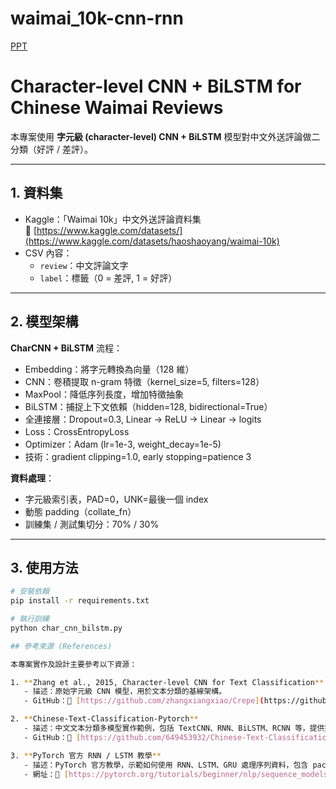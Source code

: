# waimai_10k-cnn-rnn
[PPT](https://docs.google.com/presentation/d/1Oz3BQTuh-iVEZS2bIb4JVtBQyrDyal-aX_NWjsgQ3mo/edit?usp=sharing)
# Character-level CNN + BiLSTM for Chinese Waimai Reviews

本專案使用 **字元級 (character-level) CNN + BiLSTM** 模型對中文外送評論做二分類（好評 / 差評）。

---

## 1. 資料集

- Kaggle：「Waimai 10k」中文外送評論資料集  
  🔗 [https://www.kaggle.com/datasets/](https://www.kaggle.com/datasets/haoshaoyang/waimai-10k)  
- CSV 內容：
  - `review`：中文評論文字
  - `label`：標籤（0 = 差評, 1 = 好評）

---

## 2. 模型架構

**CharCNN + BiLSTM** 流程：


- Embedding：將字元轉換為向量（128 維）
- CNN：卷積提取 n-gram 特徵（kernel_size=5, filters=128）
- MaxPool：降低序列長度，增加特徵抽象
- BiLSTM：捕捉上下文依賴（hidden=128, bidirectional=True）
- 全連接層：Dropout=0.3, Linear → ReLU → Linear → logits
- Loss：CrossEntropyLoss
- Optimizer：Adam (lr=1e-3, weight_decay=1e-5)
- 技術：gradient clipping=1.0, early stopping=patience 3

**資料處理**：

- 字元級索引表，PAD=0，UNK=最後一個 index
- 動態 padding（collate_fn）
- 訓練集 / 測試集切分：70% / 30%

---

## 3. 使用方法

```bash
# 安裝依賴
pip install -r requirements.txt  

# 執行訓練
python char_cnn_bilstm.py

## 參考來源 (References)

本專案實作及設計主要參考以下資源：

1. **Zhang et al., 2015, Character-level CNN for Text Classification**  
   - 描述：原始字元級 CNN 模型，用於文本分類的基線架構。  
   - GitHub：🔗 [https://github.com/zhangxiangxiao/Crepe](https://github.com/zhangxiangxiao/Crepe)

2. **Chinese-Text-Classification-Pytorch**  
   - 描述：中文文本分類多模型實作範例，包括 TextCNN、RNN、BiLSTM、RCNN 等，提供完整資料前處理及模型訓練流程。  
   - GitHub：🔗 [https://github.com/649453932/Chinese-Text-Classification-Pytorch](https://github.com/649453932/Chinese-Text-Classification-Pytorch)

3. **PyTorch 官方 RNN / LSTM 教學**  
   - 描述：PyTorch 官方教學，示範如何使用 RNN、LSTM、GRU 處理序列資料，包含 pack_padded_sequence 與動態序列長度處理。  
   - 網址：🔗 [https://pytorch.org/tutorials/beginner/nlp/sequence_models_tutorial.html](https://pytorch.org/tutorials/beginner/nlp/sequence_models_tutorial.html)

